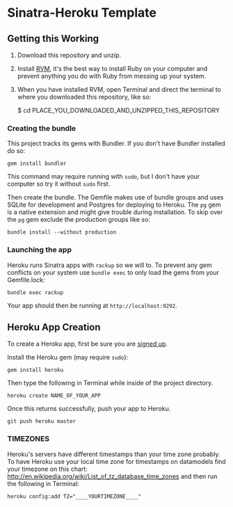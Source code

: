 # Sinatra-Heroku Template

## Getting this Working

1. Download this repository and unzip.

2. Install [RVM](https://rvm.io/rvm/install/), it's the best way to install
Ruby on your computer and prevent anything you do with Ruby from messing up
your system.

3. When you have installed RVM, open Terminal and direct the terminal to where
you downloaded this repository, like so:

    $ cd PLACE_YOU_DOWNLOADED_AND_UNZIPPED_THIS_REPOSITORY

### Creating the bundle

This project tracks its gems with Bundler. If you don't have Bundler installed do so:

    gem install bundler

This command may require running with `sudo`, but I don't have your computer so try it without
`sudo` first.

Then create the bundle. The Gemfile makes use of bundle groups and uses SQLite for development
and Postgres for deploying to Heroku. The `pg` gem is a native extension and might give trouble
during installation. To skip over the `pg` gem exclude the production groups like so:

    bundle install --without production

### Launching the app

Heroku runs Sinatra apps with `rackup` so we will to. To prevent any gem conflicts on your system
use `bundle exec` to only load the gems from your Gemfile.lock:

    bundle exec rackup

Your app should then be running at `http://localhost:9292`.

## Heroku App Creation

To create a Heroku app, first be sure you are [signed up](https://api.heroku.com/signup).

Install the Heroku gem (may require `sudo`):

    gem install heroku

Then type the following in Terminal while inside of the project directory.

    heroku create NAME_OF_YOUR_APP

Once this returns successfully, push your app to Heroku.

    git push heroku master

### TIMEZONES

Heroku's servers have different timestamps than your time zone probably. To have Heroku use your
local time zone for timestamps on datamodels find your timezone on this chart:
http://en.wikipedia.org/wiki/List_of_tz_database_time_zones and then run the following in
Terminal:

    heroku config:add TZ="____YOURTIMEZONE____"

